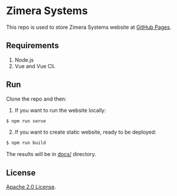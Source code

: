 # Zimera Systems

This repo is used to store Zimera Systems website at [GitHub Pages](https://zimera-systems.github.io). 

## Requirements

1.  Node.js
2.  Vue and Vue Cli.

## Run

Clone the repo and then:

1.  If you want to run the website locally:

```bash
$ npm run serve
```

2.  If you want to create static website, ready to be deployed:

```bash
$ npm run build
```

The results will be in [docs/](docs/) directory.

## License

[Apache 2.0 License](https://www.apache.org/licenses/LICENSE-2.0).


